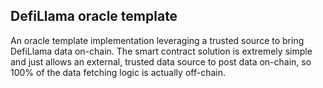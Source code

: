 ## DefiLlama oracle template

An oracle template implementation leveraging a trusted source to bring DefiLlama data on-chain. The smart contract solution is extremely simple and just allows an external, trusted data source to post data on-chain, so 100% of the data fetching logic is actually off-chain.